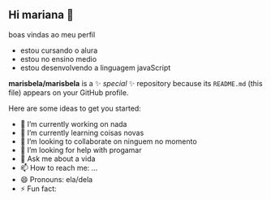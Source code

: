 ## Hi mariana 👋

boas vindas ao meu perfil
- estou cursando o alura
- estou no ensino medio
- estou desenvolvendo a linguagem javaScript


**marisbela/marisbela** is a ✨ _special_ ✨ repository because its `README.md` (this file) appears on your GitHub profile.

Here are some ideas to get you started:

- 🔭 I’m currently working on nada
- 🌱 I’m currently learning coisas novas
- 👯 I’m looking to collaborate on ninguem no momento 
- 🤔 I’m looking for help with progamar
- 💬 Ask me about a vida
- 📫 How to reach me: ...
- 😄 Pronouns: ela/dela
- ⚡ Fun fact: 

